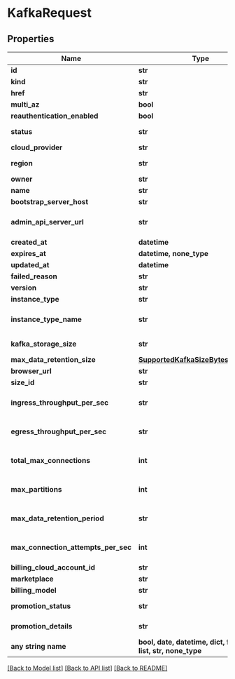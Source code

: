 # KafkaRequest


## Properties
Name | Type | Description | Notes
------------ | ------------- | ------------- | -------------
**id** | **str** |  | 
**kind** | **str** |  | 
**href** | **str** |  | 
**multi_az** | **bool** |  | 
**reauthentication_enabled** | **bool** |  | 
**status** | **str** | Values: [accepted, preparing, provisioning, ready, failed, deprovision, deleting, suspending, suspended, resuming]  | [optional] 
**cloud_provider** | **str** | Name of Cloud used to deploy. For example AWS | [optional] 
**region** | **str** | Values will be regions of specific cloud provider. For example: us-east-1 for AWS | [optional] 
**owner** | **str** |  | [optional] 
**name** | **str** |  | [optional] 
**bootstrap_server_host** | **str** |  | [optional] 
**admin_api_server_url** | **str** | The kafka admin server url to perform kafka admin operations e.g acl management etc. The value will be available when the Kafka has been fully provisioned i.e it reaches a &#39;ready&#39; state | [optional] 
**created_at** | **datetime** |  | [optional] 
**expires_at** | **datetime, none_type** |  | [optional] 
**updated_at** | **datetime** |  | [optional] 
**failed_reason** | **str** |  | [optional] 
**version** | **str** |  | [optional] 
**instance_type** | **str** |  | [optional] 
**instance_type_name** | **str** | This field is now deprecated, please use the /api/kafkas_mgmt/v1/instance_types/{cloud_provider}/{cloud_region} endpoint to retrieve the field instead. | [optional] 
**kafka_storage_size** | **str** | Maximum data storage available to this Kafka. This is now deprecated, please use max_data_retention_size instead. | [optional] 
**max_data_retention_size** | [**SupportedKafkaSizeBytesValueItem**](SupportedKafkaSizeBytesValueItem.md) |  | [optional] 
**browser_url** | **str** |  | [optional] 
**size_id** | **str** |  | [optional] 
**ingress_throughput_per_sec** | **str** | This field is now deprecated, please use the /api/kafkas_mgmt/v1/instance_types/{cloud_provider}/{cloud_region} endpoint to retrieve the field instead. | [optional] 
**egress_throughput_per_sec** | **str** | This field is now deprecated, please use the /api/kafkas_mgmt/v1/instance_types/{cloud_provider}/{cloud_region} endpoint to retrieve the field instead. | [optional] 
**total_max_connections** | **int** | This field is now deprecated, please use the /api/kafkas_mgmt/v1/instance_types/{cloud_provider}/{cloud_region} endpoint to retrieve the field instead. | [optional] 
**max_partitions** | **int** | This field is now deprecated, please use the /api/kafkas_mgmt/v1/instance_types/{cloud_provider}/{cloud_region} endpoint to retrieve the field instead. | [optional] 
**max_data_retention_period** | **str** | This field is now deprecated, please use the /api/kafkas_mgmt/v1/instance_types/{cloud_provider}/{cloud_region} endpoint to retrieve the field instead. | [optional] 
**max_connection_attempts_per_sec** | **int** | This field is now deprecated, please use the /api/kafkas_mgmt/v1/instance_types/{cloud_provider}/{cloud_region} endpoint to retrieve the field instead. | [optional] 
**billing_cloud_account_id** | **str** |  | [optional] 
**marketplace** | **str** |  | [optional] 
**billing_model** | **str** |  | [optional] 
**promotion_status** | **str** | Status of the Kafka request promotion. Possible values: [&#39;promoting&#39;, &#39;failed&#39;]. If unset it means no promotion is in progress. | [optional] 
**promotion_details** | **str** | Details of the Kafka request promotion. It can be set when a Kafka request promotion is in progress or has failed | [optional] 
**any string name** | **bool, date, datetime, dict, float, int, list, str, none_type** | any string name can be used but the value must be the correct type | [optional]

[[Back to Model list]](../README.md#documentation-for-models) [[Back to API list]](../README.md#documentation-for-api-endpoints) [[Back to README]](../README.md)


